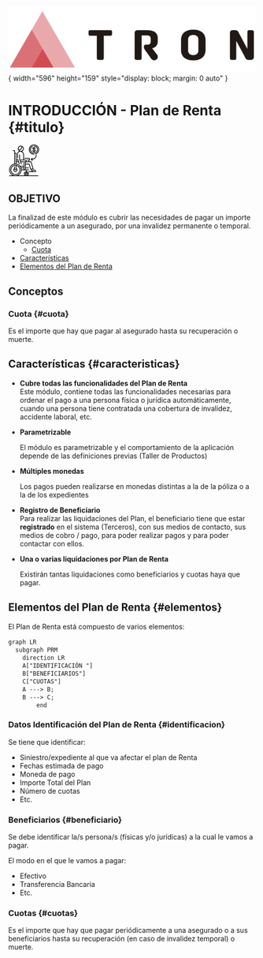 ![LOGO TRON](./00-Imagen/logo-TRON.png){ width="596" height="159" style="display: block; margin: 0 auto" }

# INTRODUCCIÓN - Plan de Renta {#titulo}

![Imagen PRM](./00-Imagen/icono-prm.png) 

## **OBJETIVO**
La finalizad de este módulo es cubrir las necesidades de pagar un importe periódicamente a un asegurado, por una invalidez permanente o temporal.

- Concepto
  - [Cuota](#cuota)
- [Características](#caracteristicas)
- [Elementos del Plan de Renta](#elementos)


## **Conceptos**

### **Cuota** {#cuota}
Es el importe que hay que pagar al asegurado hasta su recuperación o muerte.

 
## **Características** {#caracteristicas}

- **Cubre todas las funcionalidades del Plan de Renta**  
Este módulo, contiene todas las funcionalidades necesarias para ordenar el pago a una persona física o jurídica automáticamente, cuando una persona tiene contratada una cobertura de invalidez, accidente laboral, etc.

- **Parametrizable**  

  El  módulo es parametrizable y el comportamiento de la aplicación depende de las definiciones previas (Taller de Productos)

- **Múltiples monedas**   

  Los pagos pueden realizarse en monedas distintas a la de la póliza o a la de los expedientes

- **Registro de Beneficiario**  
  Para realizar las liquidaciones del Plan, el beneficiario tiene que estar **registrado** en el sistema (Terceros), con sus medios de contacto, sus medios de cobro / pago, para poder realizar pagos y para poder contactar con ellos.  

- **Una o varias liquidaciones por Plan de Renta**   

  Existirán tantas liquidaciones como beneficiarios y cuotas haya que pagar.  


## **Elementos del Plan de Renta** {#elementos}  

El Plan de Renta está compuesto de varios elementos:

``` mermaid
graph LR
  subgraph PRM
    direction LR
    A["IDENTIFICACIÓN "]
    B["BENEFICIARIOS"]
    C["CUOTAS"]
    A ---> B;
    B ---> C;
        end
```

### **Datos Identificación del Plan de Renta** {#identificacion}  

Se tiene que identificar:  

- Siniestro/expediente  al que va afectar el plan de Renta  
- Fechas estimada de pago  
- Moneda de pago  
- Importe Total del Plan  
- Número de cuotas  
- Etc.  

### **Beneficiarios** {#beneficiario}  

Se debe identificar la/s persona/s (físicas y/o jurídicas) a la cual le vamos a pagar.  

El modo en el que le vamos a pagar:

- Efectivo
- Transferencia Bancaria
- Etc.

### **Cuotas** {#cuotas}
Es el importe que hay que pagar periódicamente a una asegurado o a sus beneficiarios hasta su recuperación (en caso de invalidez temporal) o muerte.

